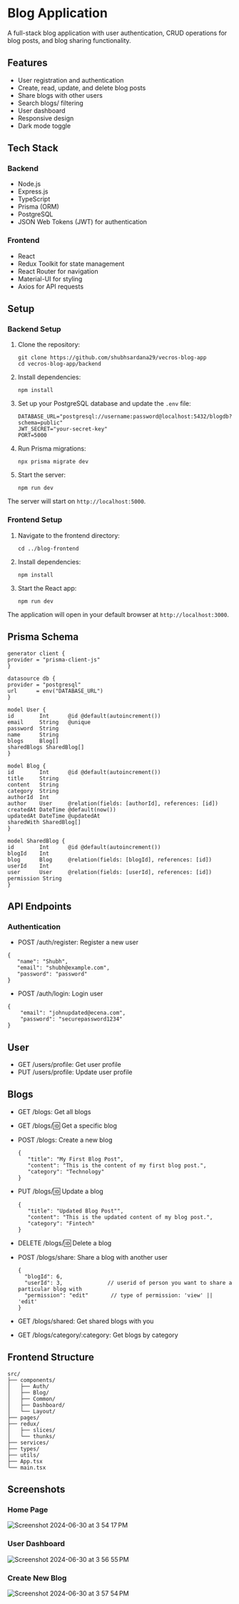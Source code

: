 # Blog Application

A full-stack blog application with user authentication, CRUD operations for blog posts, and blog sharing functionality.

## Features

- User registration and authentication
- Create, read, update, and delete blog posts
- Share blogs with other users
- Search blogs/ filtering
- User dashboard
- Responsive design
- Dark mode toggle

## Tech Stack

### Backend
- Node.js
- Express.js
- TypeScript
- Prisma (ORM)
- PostgreSQL
- JSON Web Tokens (JWT) for authentication

### Frontend
- React
- Redux Toolkit for state management
- React Router for navigation
- Material-UI for styling
- Axios for API requests

## Setup

### Backend Setup

1. Clone the repository:
   ```
   git clone https://github.com/shubhsardana29/vecros-blog-app
   cd vecros-blog-app/backend
   ```
2. Install dependencies:
   ```
   npm install
   ```
3. Set up your PostgreSQL database and update the `.env` file:
   ```
   DATABASE_URL="postgresql://username:password@localhost:5432/blogdb?schema=public"
   JWT_SECRET="your-secret-key"
   PORT=5000
   ```
4. Run Prisma migrations:
   ```
   npx prisma migrate dev
   ```
5. Start the server:
   ```
   npm run dev
   ```
The server will start on `http://localhost:5000`.

### Frontend Setup

1. Navigate to the frontend directory:
   ```
   cd ../blog-frontend
   ```
2. Install dependencies:
   ```
   npm install
   ```
3. Start the React app:
   ```
   npm run dev
   ```
The application will open in your default browser at `http://localhost:3000`.

## Prisma Schema

```prisma
generator client {
provider = "prisma-client-js"
}

datasource db {
provider = "postgresql"
url      = env("DATABASE_URL")
}

model User {
id        Int      @id @default(autoincrement())
email     String   @unique
password  String
name      String
blogs     Blog[]
sharedBlogs SharedBlog[]
}

model Blog {
id        Int      @id @default(autoincrement())
title     String
content   String
category  String
authorId  Int
author    User     @relation(fields: [authorId], references: [id])
createdAt DateTime @default(now())
updatedAt DateTime @updatedAt
sharedWith SharedBlog[]
}

model SharedBlog {
id        Int      @id @default(autoincrement())
blogId    Int
blog      Blog     @relation(fields: [blogId], references: [id])
userId    Int
user      User     @relation(fields: [userId], references: [id])
permission String
}
```
## API Endpoints

### Authentication
- POST /auth/register: Register a new user
 ```
{
    "name": "Shubh",
    "email": "shubh@example.com",
    "password": "password"
}
```
- POST /auth/login: Login user
```
{
    "email": "johnupdated@ecena.com",
    "password": "securepassword1234"
}
```

## User
- GET /users/profile: Get user profile
- PUT /users/profile: Update user profile

## Blogs

- GET /blogs: Get all blogs
- GET /blogs/:id: Get a specific blog
  
- POST /blogs: Create a new blog
  ```
  {
     "title": "My First Blog Post",
     "content": "This is the content of my first blog post.",
     "category": "Technology"
  }
  ```
  
- PUT /blogs/:id: Update a blog
  ```
  {
     "title": "Updated Blog Post"",
     "content": "This is the updated content of my blog post.",
     "category": "Fintech"
  }
  ```
- DELETE /blogs/:id: Delete a blog
- POST /blogs/share: Share a blog with another user
  ```
  {
    "blogId": 6,
    "userId": 3,              // userid of person you want to share a particular blog with
    "permission": "edit"       // type of permission: 'view' || 'edit'
  }
  ```
  
- GET /blogs/shared: Get shared blogs with you
- GET /blogs/category/:category: Get blogs by category


## Frontend Structure
```
src/
├── components/
│   ├── Auth/
│   ├── Blog/
│   ├── Common/
│   ├── Dashboard/
│   └── Layout/
├── pages/
├── redux/
│   ├── slices/
│   └── thunks/
├── services/
├── types/
├── utils/
├── App.tsx
└── main.tsx

```

## Screenshots

### Home Page
![Screenshot 2024-06-30 at 3 54 17 PM](https://github.com/shubhsardana29/vecros-blog-app/assets/52607235/ea70fb2f-0836-4100-a66b-8b1d92bc32e2)

### User Dashboard
![Screenshot 2024-06-30 at 3 56 55 PM](https://github.com/shubhsardana29/vecros-blog-app/assets/52607235/a6d2165d-e3bb-4679-8640-b4d372add4d7)

### Create New Blog 
![Screenshot 2024-06-30 at 3 57 54 PM](https://github.com/shubhsardana29/vecros-blog-app/assets/52607235/14caf41f-64f3-4519-b402-4b5b80960e8f)


